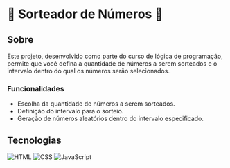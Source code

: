 # 🔢 Sorteador de Números 🎲

## Sobre
Este projeto, desenvolvido como parte do curso de lógica de programação, permite que você defina a quantidade de números a serem sorteados e o intervalo dentro do qual os números serão selecionados.

### Funcionalidades
- Escolha da quantidade de números a serem sorteados.
- Definição do intervalo para o sorteio.
- Geração de números aleatórios dentro do intervalo especificado.

## Tecnologias
![HTML](https://img.shields.io/badge/HTML-239120?style=for-the-badge&logo=html5&logoColor=white)
![CSS](https://img.shields.io/badge/CSS-239120?&style=for-the-badge&logo=css3&logoColor=white)
![JavaScript](https://img.shields.io/badge/JavaScript-F7DF1E?style=for-the-badge&logo=javascript&logoColor=black)
